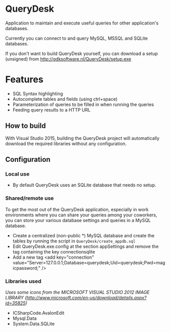 # QueryDesk

Application to maintain and execute useful queries for other application's databases.

Currently you can connect to and query MySQL, MSSQL and SQLite databases.

If you don't want to build QueryDesk yourself, you can download a setup (unsigned) from http://gdksoftware.nl/QueryDesk/setup.exe

# Features
* SQL Syntax highlighting
* Autocomplete tables and fields (using ctrl+space)
* Parameterization of queries to be filled in when running the queries
* Feeding query results to a HTTP URL

## How to build

With Visual Studio 2015, building the QueryDesk project will automatically download the required libraries without any configuration.

## Configuration

### Local use

* By default QueryDesk uses an SQLite database that needs no setup.

### Shared/remote use

To get the most out of the QueryDesk application, especially in work environments where you can share your queries among your coworkers, you can store your various database settings and queries in a MySQL database.

* Create a centralized (non-public *) MySQL database and create the tables by running the script in `QueryDesk/create_appdb.sql`
* Edit QueryDesk.exe.config at the section appSettings and remove the tag containing the key connectionsqlite
* Add a new tag \<add key="connection" value="Server=127.0.0.1;Database=querydesk;Uid=querydesk;Pwd=magicpassword;" /\>

### Libraries used

_Uses some icons from the MICROSOFT VISUAL STUDIO 2012 IMAGE LIBRARY (http://www.microsoft.com/en-us/download/details.aspx?id=35825)_

* ICSharpCode.AvalonEdit
* Mysql.Data
* System.Data.SQLite
